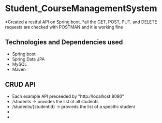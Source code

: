 # Student_CourseManagementSystem
*Created a restful API on Spring boot.
*all the GET, POST, PUT, and DELETE requests are checked with POSTMAN and it is working fine

## Technologies and Dependencies used
* Spring boot
* Spring Data JPA
* MySQL
* Maven

## CRUD API
* Each example API preceeded by "http://localhost:8080"
* /students -> provides the list of all students
* /students/{studentId} -> provieds the list of a specific student
*
*

